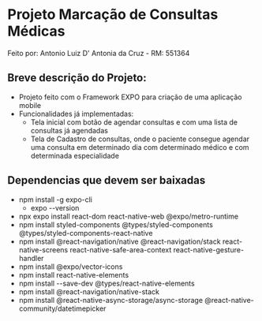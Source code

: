 # Projeto Marcação de Consultas Médicas
Feito por: Antonio Luiz D' Antonia da Cruz - RM: 551364

## Breve descrição do Projeto:
- Projeto feito com o Framework EXPO para criação de uma aplicação mobile
- Funcionalidades já implementadas:
  -   Tela inicial com botão de agendar consultas e com uma lista de consultas já agendadas
  -   Tela de Cadastro de consultas, onde o paciente consegue agendar uma consulta em determinado dia com determinado médico e com determinada especialidade

## Dependencias que devem ser baixadas
- npm install -g expo-cli
  - expo --version
- npx expo install react-dom react-native-web @expo/metro-runtime
- npm install styled-components @types/styled-components @types/styled-components-react-native
- npm install @react-navigation/native @react-navigation/stack react-native-screens react-native-safe-area-context react-native-gesture-handler
- npm install @expo/vector-icons
- npm install react-native-elements
- npm install --save-dev @types/react-native-elements
- npm install @react-navigation/native-stack
- npm install @react-native-async-storage/async-storage @react-native-community/datetimepicker